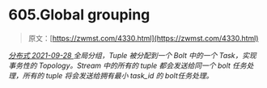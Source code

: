<!--yml
category: 未分类
date: 0001-01-01 00:00:00
-->

# 605.Global grouping

> 原文：[https://zwmst.com/4330.html](https://zwmst.com/4330.html)

   [ *分布式* ](https://zwmst.com/%e5%88%86%e5%b8%83%e5%bc%8f)*[ <time datetime="2021-09-28T23:03:40+08:00"> 2021-09-28 </time> ](https://zwmst.com/4330.html)  全局分组，Tuple 被分配到一个 Bolt 中的一个 Task，实现事务性的 Topology。Stream 中的所有的 tuple 都会发送给同一个 bolt 任务处理，所有的 tuple 将会发送给拥有最小 task_id 的 bolt任务处理。*